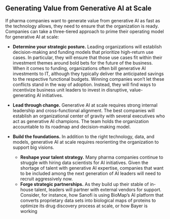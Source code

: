 ## Generating Value from Generative AI at Scale

If pharma companies want to generate value from generative AI as fast as the technology allows, they need to ensure that the organization is ready. Companies can take a three-tiered approach to prime their operating model for generative AI at scale:

- **Determine your strategic posture.** Leading organizations will establish decision-making and funding models that prioritize high-return use cases. In particular, they will ensure that those use cases fit within their investment themes around bold bets for the future of the business. When it comes to funding, organizations often bill generative AI investments to IT, although they typically deliver the anticipated savings to the respective functional budgets. Winning companies won’t let these conflicts stand in the way of adoption. Instead, they will find ways to incentivize business unit leaders to invest in disruptive, value-generating AI initiatives.

- **Lead through change.** Generative AI at scale requires strong internal leadership and cross-functional alignment. The best companies will establish an organizational center of gravity with several executives who act as generative AI champions. The team holds the organization accountable to its roadmap and decision-making model.

- **Build the foundations.** In addition to the right technology, data, and models, generative AI at scale requires reorienting the organization to support big visions.
  - **Reshape your talent strategy.** Many pharma companies continue to struggle with hiring data scientists for AI initiatives. Given the shortage of talent with generative AI expertise, companies that want to be included among the next generation of AI leaders will need to recruit aggressively now.
  - **Forge strategic partnerships.** As they build up their stable of in-house talent, leaders will partner with external vendors for support. Consider, for instance, how Sanofi is using BioMap’s AI platform that converts proprietary data sets into biological maps of proteins to optimize its drug discovery process at scale, or how Bayer is working